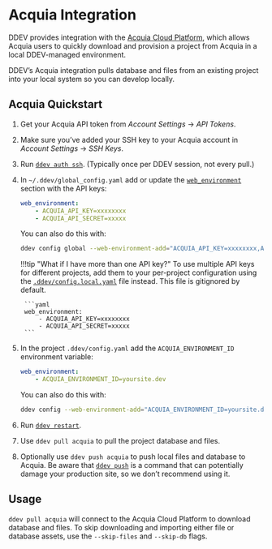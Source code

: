 # Acquia Integration

DDEV provides integration with the [Acquia Cloud Platform](https://www.acquia.com/choosing-right-acquia-cloud-platform), which allows Acquia users to quickly download and provision a project from Acquia in a local DDEV-managed environment.

DDEV’s Acquia integration pulls database and files from an existing project into your local system so you can develop locally.

## Acquia Quickstart

1. Get your Acquia API token from *Account Settings* → *API Tokens*.
2. Make sure you’ve added your SSH key to your Acquia account in *Account Settings* → *SSH Keys*.
3. Run [`ddev auth ssh`](../usage/commands.md#auth-ssh). (Typically once per DDEV session, not every pull.)
4. In `~/.ddev/global_config.yaml` add or update the [`web_environment`](../configuration/config.md#web_environment) section with the API keys:

    ```yaml
    web_environment:
        - ACQUIA_API_KEY=xxxxxxxx
        - ACQUIA_API_SECRET=xxxxx
    ```

    You can also do this with:

    ```bash
    ddev config global --web-environment-add="ACQUIA_API_KEY=xxxxxxxx,ACQUIA_API_SECRET=xxxxx"
    ```

    !!!tip "What if I have more than one API key?"
        To use multiple API keys for different projects, add them to your per-project configuration using the [`.ddev/config.local.yaml`](../configuration/config.md#environmental-overrides) file instead. This file is gitignored by default.

        ```yaml
        web_environment:
            - ACQUIA_API_KEY=xxxxxxxx
            - ACQUIA_API_SECRET=xxxxx
        ```

5. In the project `.ddev/config.yaml` add the `ACQUIA_ENVIRONMENT_ID` environment variable:

    ```yaml
    web_environment:
        - ACQUIA_ENVIRONMENT_ID=yoursite.dev
    ```

    You can also do this with:

    ```bash
    ddev config --web-environment-add="ACQUIA_ENVIRONMENT_ID=yoursite.dev"
    ```

6. Run [`ddev restart`](../usage/commands.md#restart).
7. Use `ddev pull acquia` to pull the project database and files.
8. Optionally use `ddev push acquia` to push local files and database to Acquia. Be aware that [`ddev push`](../usage/commands.md#push) is a command that can potentially damage your production site, so we don’t recommend using it.

## Usage

`ddev pull acquia` will connect to the Acquia Cloud Platform to download database and files. To skip downloading and importing either file or database assets, use the `--skip-files` and `--skip-db` flags.
